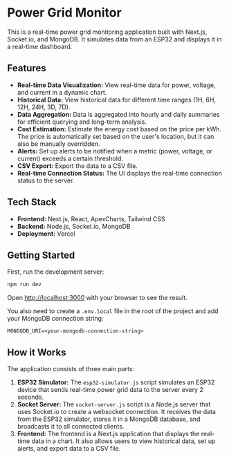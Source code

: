 # Power Grid Monitor

This is a real-time power grid monitoring application built with Next.js, Socket.io, and MongoDB. It simulates data from an ESP32 and displays it in a real-time dashboard.

## Features

*   **Real-time Data Visualization:** View real-time data for power, voltage, and current in a dynamic chart.
*   **Historical Data:** View historical data for different time ranges (1H, 6H, 12H, 24H, 3D, 7D).
*   **Data Aggregation:** Data is aggregated into hourly and daily summaries for efficient querying and long-term analysis.
*   **Cost Estimation:** Estimate the energy cost based on the price per kWh. The price is automatically set based on the user's location, but it can also be manually overridden.
*   **Alerts:** Set up alerts to be notified when a metric (power, voltage, or current) exceeds a certain threshold.
*   **CSV Export:** Export the data to a CSV file.
*   **Real-time Connection Status:** The UI displays the real-time connection status to the server.

## Tech Stack

*   **Frontend:** Next.js, React, ApexCharts, Tailwind CSS
*   **Backend:** Node.js, Socket.io, MongoDB
*   **Deployment:** Vercel

## Getting Started

First, run the development server:

```bash
npm run dev
```

Open [http://localhost:3000](http://localhost:3000) with your browser to see the result.

You also need to create a `.env.local` file in the root of the project and add your MongoDB connection string:

```
MONGODB_URI=<your-mongodb-connection-string>
```

## How it Works

The application consists of three main parts:

1.  **ESP32 Simulator:** The `esp32-simulator.js` script simulates an ESP32 device that sends real-time power grid data to the server every 2 seconds.
2.  **Socket Server:** The `socket-server.js` script is a Node.js server that uses Socket.io to create a websocket connection. It receives the data from the ESP32 simulator, stores it in a MongoDB database, and broadcasts it to all connected clients.
3.  **Frontend:** The frontend is a Next.js application that displays the real-time data in a chart. It also allows users to view historical data, set up alerts, and export data to a CSV file.